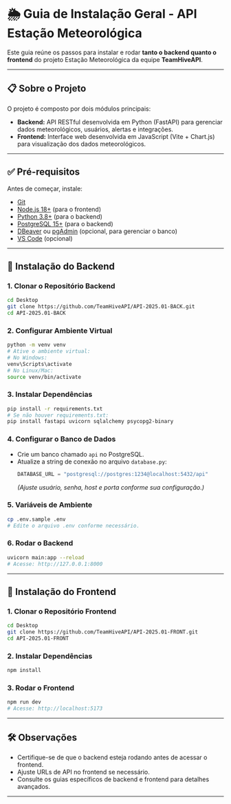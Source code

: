 # 🌦️ Guia de Instalação Geral - API Estação Meteorológica

Este guia reúne os passos para instalar e rodar **tanto o backend quanto o frontend** do projeto Estação Meteorológica da equipe **TeamHiveAPI**.

---

## 📋 Sobre o Projeto

O projeto é composto por dois módulos principais:

- **Backend:** API RESTful desenvolvida em Python (FastAPI) para gerenciar dados meteorológicos, usuários, alertas e integrações.
- **Frontend:** Interface web desenvolvida em JavaScript (Vite + Chart.js) para visualização dos dados meteorológicos.

---

## ✅ Pré-requisitos

Antes de começar, instale:

- [Git](https://git-scm.com/downloads)
- [Node.js 18+](https://nodejs.org/) (para o frontend)
- [Python 3.8+](https://www.python.org/downloads/) (para o backend)
- [PostgreSQL 15+](https://www.postgresql.org/download/) (para o backend)
- [DBeaver](https://dbeaver.io/download/) ou [pgAdmin](https://www.pgadmin.org/download/) (opcional, para gerenciar o banco)
- [VS Code](https://code.visualstudio.com/) (opcional)

---

## 🚀 Instalação do Backend

### 1. Clonar o Repositório Backend

```bash
cd Desktop
git clone https://github.com/TeamHiveAPI/API-2025.01-BACK.git
cd API-2025.01-BACK
```

### 2. Configurar Ambiente Virtual

```bash
python -m venv venv
# Ative o ambiente virtual:
# No Windows:
venv\Scripts\activate
# No Linux/Mac:
source venv/bin/activate
```

### 3. Instalar Dependências

```bash
pip install -r requirements.txt
# Se não houver requirements.txt:
pip install fastapi uvicorn sqlalchemy psycopg2-binary
```

### 4. Configurar o Banco de Dados

- Crie um banco chamado `api` no PostgreSQL.
- Atualize a string de conexão no arquivo `database.py`:
  ```python
  DATABASE_URL = "postgresql://postgres:1234@localhost:5432/api"
  ```
  *(Ajuste usuário, senha, host e porta conforme sua configuração.)*

### 5. Variáveis de Ambiente

```bash
cp .env.sample .env
# Edite o arquivo .env conforme necessário.
```

### 6. Rodar o Backend

```bash
uvicorn main:app --reload
# Acesse: http://127.0.0.1:8000
```

---

## 🚀 Instalação do Frontend

### 1. Clonar o Repositório Frontend

```bash
cd Desktop
git clone https://github.com/TeamHiveAPI/API-2025.01-FRONT.git
cd API-2025.01-FRONT
```

### 2. Instalar Dependências

```bash
npm install
```

### 3. Rodar o Frontend

```bash
npm run dev
# Acesse: http://localhost:5173
```

---

## 🛠️ Observações

- Certifique-se de que o backend esteja rodando antes de acessar o frontend.
- Ajuste URLs de API no frontend se necessário.
- Consulte os guias específicos de backend e frontend para detalhes avançados.

---

